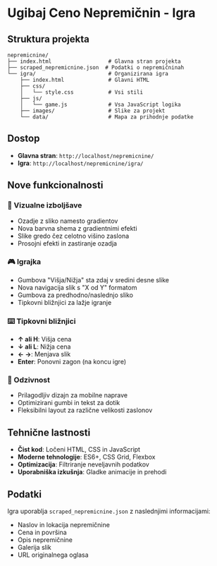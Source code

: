 # Ugibaj Ceno Nepremičnin - Igra

## Struktura projekta

```
nepremicnine/
├── index.html                  # Glavna stran projekta
├── scraped_nepremicnine.json  # Podatki o nepremičninah
└── igra/                       # Organizirana igra
    ├── index.html              # Glavni HTML
    ├── css/
    │   └── style.css           # Vsi stili
    ├── js/
    │   └── game.js             # Vsa JavaScript logika
    ├── images/                 # Slike za projekt
    └── data/                   # Mapa za prihodnje podatke
```

## Dostop

- **Glavna stran**: `http://localhost/nepremicnine/`
- **Igra**: `http://localhost/nepremicnine/igra/`

## Nove funkcionalnosti

### 🎨 Vizualne izboljšave
- Ozadje z sliko namesto gradientov
- Nova barvna shema z gradientnimi efekti
- Slike gredo čez celotno višino zaslona
- Prosojni efekti in zastiranje ozadja

### 🎮 Igrajka
- Gumbova "Višja/Nižja" sta zdaj v sredini desne slike
- Nova navigacija slik s "X od Y" formatom
- Gumbova za predhodno/naslednjo sliko
- Tipkovni bližnjici za lažje igranje

### ⌨️ Tipkovni bližnjici
- **↑ ali H**: Višja cena
- **↓ ali L**: Nižja cena  
- **← →**: Menjava slik
- **Enter**: Ponovni zagon (na koncu igre)

### 📱 Odzivnost
- Prilagodljiv dizajn za mobilne naprave
- Optimizirani gumbi in tekst za dotik
- Fleksibilni layout za različne velikosti zaslonov

## Tehnične lastnosti

- **Čist kod**: Ločeni HTML, CSS in JavaScript
- **Moderne tehnologije**: ES6+, CSS Grid, Flexbox
- **Optimizacija**: Filtriranje neveljavnih podatkov
- **Uporabniška izkušnja**: Gladke animacije in prehodi

## Podatki

Igra uporablja `scraped_nepremicnine.json` z naslednjimi informacijami:
- Naslov in lokacija nepremičnine
- Cena in površina
- Opis nepremičnine
- Galerija slik
- URL originalnega oglasa